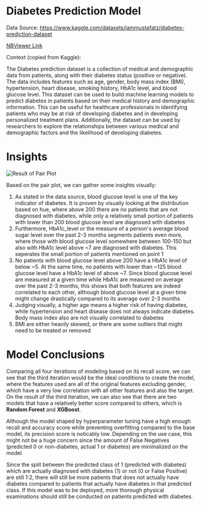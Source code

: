 # Diabetes Prediction Model
Data Source: https://www.kaggle.com/datasets/iammustafatz/diabetes-prediction-dataset

[NBViewer Link](https://nbviewer.org/github/mezkymy/diabetes-prediction/blob/main/Diabetes_Prediction.ipynb)

Context (copied from Kaggle):

The Diabetes prediction dataset is a collection of medical and demographic data from patients, along with their diabetes status (positive or negative). The data includes features such as age, gender, body mass index (BMI), hypertension, heart disease, smoking history, HbA1c level, and blood glucose level. This dataset can be used to build machine learning models to predict diabetes in patients based on their medical history and demographic information. This can be useful for healthcare professionals in identifying patients who may be at risk of developing diabetes and in developing personalized treatment plans. Additionally, the dataset can be used by researchers to explore the relationships between various medical and demographic factors and the likelihood of developing diabetes.


# Insights
![Result of Pair Plot](https://github.com/mezkymy/diabetes-prediction/assets/79908491/40382d26-6d93-43fa-9b87-21872d80080c)

Based on the pair plot, we can gather some insights visually:
1. As stated in the data source, blood glucose level is one of the key indicator of diabetes. It is proven by visually looking at the distribution based on hue, where above 200 there are no patients that are not diagnosed with diabetes, while only a relatively small portion of patients with lower than 200 blood glucose level are diagnosed with diabetes
2. Furthermore, HbA1c_level or the measure of a person's average blood sugar level over the past 2-3 months segments patients even more, where those with blood glucose level somewhere between 100-150 but also with HbA1c level above ~7 are diagnosed with diabetes. This seperates the small portion of patients mentioned on point 1
3. No patients with blood glucose level above 200 have a HbA1c level of below ~5. At the same time, no patients with lower than ~125 blood glucose level have a HbA1c level of above ~7. Since blood glucose level are measured at a given time while HbA1c are measured on average over the past 2-3 months, this shows that both features are indeed correlated to each other, although blood glucose level at a given time might change drastically compared to its average over 2-3 months
4. Judging visually, a higher age means a higher risk of having diabetes, while hypertension and heart disease does not always indicate diabetes. Body mass index also are not visually correlated to diabetes
5. BMI are either heavily skewed, or there are some outliers that might need to be treated or removed


# Model Conclusions
Comparing all four iterations of modeling based on its recall score, we can see that the third iteration would be the ideal conditions to create the model, where the features used are all of the original features excluding gender, which have a very low correlation with all other features and also the target. On the result of the third iteration, we can also see that there are two models that have a relatively better score compared to others, which is **Random Forest** and **XGBoost**.

Although the model shaped by hyperparameter tuning have a high enough recall and accuracy score while preventing overfitting compared to the base model, its precision score is noticably low. Depending on the use case, this might not be a huge concern since the amount of False Negatives (predicted 0 or non-diabetes, actual 1 or diabetes) are minimalized on the model.

Since the split between the predicted class of 1 (predicted with diabetes) which are actually diagnosed with diabetes (1) or not (0 or False Positive) are still 1:2, there will still be more patients that does not actually have diabetes compared to patients that actually have diabetes in that predicted class. If this model was to be deployed, more thorough physical examinations should still be conducted on patients predicted with diabetes.
